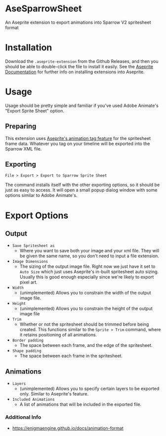 # AseSparrowSheet

An Aseprite extension to export animations into Sparrow V2 spritesheet format

# Installation

Download the `.aseprite-extension` from the Github Releases, and then you should be able to double-click the file to install it easily. See the [Aseprite Documentation](https://www.aseprite.org/docs/extensions/) for further info on installing extensions into Aseprite.

# Usage

Usage should be pretty simple and familiar if you've used Adobe Animate's "Export Sprite Sheet" option.

## Preparing

This extension uses [Aseprite's animation tag feature](https://www.aseprite.org/docs/tags/) for the spritesheet frame data. 
Whatever you tag on your timeline will be exported into the Sparrow XML file. 

## Exporting 

`File > Export > Export to Sparrow Sprite Sheet` 

The command installs itself with the other exporting options, so it should be just as easy to access. It will open a small popup dialog window with some options similar to Adobe Animate's.

# Export Options
## Output

- `Save Spritesheet as`
  - Where you want to save both your image and your xml file. They will be given the same name, so you don't need to input a file extension.
- `Image Dimensions`
  - The sizing of the output image file. Right now we just have it set to `Auto Size` which just uses Aseprite's in-built spritesheet auto sizing. Usually this is good enough especially since we're likely to export pixel art.
- `Width`
  - (unimplemented) Allows you to constrain the width of the output image file.
- `Height`
  - (unimplemented) Allows you to constrain the height of the output image file
- `Trim`
  - Whether or not the spritesheet should be trimmed before being created. This functions similar to the `Sprite > Trim` command, where it retains positioning of all animations. 
- `Border padding`
  - The space between each frame, and the edge of the spritesheet.
- `Shape padding`
  - The space between each frame in the spritesheet.

## Animations

- `Layers`
  - (unimplemented) Allows you to specify certain layers to be exported only. Similar to Aseprite's feature. 
- `Included Animations`
  - A list of animations that will be included in the exported file. 




### Additional Info
- https://enigmaengine.github.io/docs/animation-format

